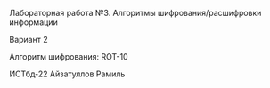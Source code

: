 Лабораторная работа №3. Алгоритмы шифрования/расшифровки информации

Вариант 2

Алгоритм шифрования: ROT-10

ИСТбд-22 Айзатуллов Рамиль
